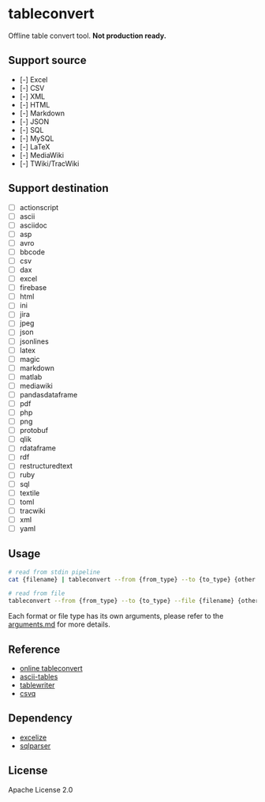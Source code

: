 # tableconvert

Offline table convert tool. **Not production ready.**

## Support source

- [-] Excel
- [-] CSV
- [-] XML
- [-] HTML
- [-] Markdown
- [-] JSON
- [-] SQL
- [-] MySQL
- [-] LaTeX
- [-] MediaWiki
- [-] TWiki/TracWiki

## Support destination

- [ ] actionscript
- [ ] ascii
- [ ] asciidoc
- [ ] asp
- [ ] avro
- [ ] bbcode
- [ ] csv
- [ ] dax
- [ ] excel
- [ ] firebase
- [ ] html
- [ ] ini
- [ ] jira
- [ ] jpeg
- [ ] json
- [ ] jsonlines
- [ ] latex
- [ ] magic
- [ ] markdown
- [ ] matlab
- [ ] mediawiki
- [ ] pandasdataframe
- [ ] pdf
- [ ] php
- [ ] png
- [ ] protobuf
- [ ] qlik
- [ ] rdataframe
- [ ] rdf
- [ ] restructuredtext
- [ ] ruby
- [ ] sql
- [ ] textile
- [ ] toml
- [ ] tracwiki
- [ ] xml
- [ ] yaml

## Usage

```bash
# read from stdin pipeline
cat {filename} | tableconvert --from {from_type} --to {to_type} {other arguments}

# read from file
tableconvert --from {from_type} --to {to_type} --file {filename} {other arguments}
```

Each format or file type has its own arguments, please refer to the [arguments.md](https://github.com/martianzhang/tableconvert/blob/master/arguments.md) for more details.

## Reference

* [online tableconvert](https://tableconvert.com/)
* [ascii-tables](https://github.com/ozh/ascii-tables)
* [tablewriter](https://github.com/olekukonko/tablewriter)
* [csvq](https://github.com/mithrandie/csvq)

## Dependency

* [excelize](https://github.com/xuri/excelize)
* [sqlparser](https://vitess.io/vitess)

## License

Apache License 2.0